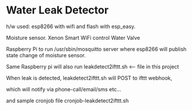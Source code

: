 # Water Leak Detector

h/w used: esp8266 with wifi and flash with esp_easy. 

Moisture sensor. Xenon Smart WiFi control Water Valve 

Raspberry Pi to run /usr/sbin/mosquitto server where esp8266 will publish state change of moisture sensor. 

Same Raspberry pi will also run leakdetect2ifttt.sh <-- file in this project 

When leak is detected, leakdetect2ifttt.sh will POST to ifttt webhook, 

which will notify via phone-call/email/sms etc... 

and sample cronjob file cronjob-leakdetect2ifttt.sh
